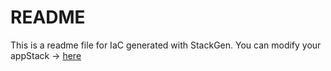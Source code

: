 # README
This is a readme file for IaC generated with StackGen.
You can modify your appStack -> [here](http://stage.dev.stackgen.com/appstacks/b00942a5-92e3-4804-acda-edd779d5406f)
